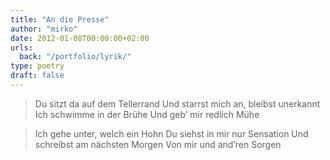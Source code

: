 ```yaml
---
title: "An die Presse"
author: "mirko"
date: 2012-01-08T00:00:00+02:00
urls:
  back: "/portfolio/lyrik/"
type: poetry
draft: false
---
```


> Du sitzt da auf dem Tellerrand
> Und starrst mich an, bleibst unerkannt
> Ich schwimme in der Brühe
> Und geb’ mir redlich Mühe

> Ich gehe unter, welch ein Hohn
> Du siehst in mir nur Sensation
> Und schreibst am nächsten Morgen
> Von mir und and’ren Sorgen